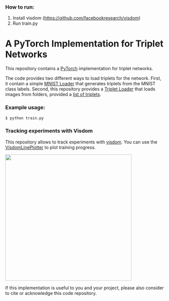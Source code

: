 ### How to run:
1. Install visdom (https://github.com/facebookresearch/visdom)
2. Run train.py



# A PyTorch Implementation for Triplet Networks

This repository contains a [PyTorch](http://pytorch.org/) implementation for triplet networks.

The code provides two different ways to load triplets for the network. First, it contain a simple [MNIST Loader](https://github.com/andreasveit/triplet-network-pytorch/blob/master/triplet_mnist_loader.py) that generates triplets from the MNIST class labels. Second, this repository provides a [Triplet Loader](https://github.com/andreasveit/triplet-network-pytorch/blob/master/triplet_image_loader.py) that loads images from folders, provided a [list of triplets](https://github.com/andreasveit/triplet-network-pytorch/blob/master/triplet_image_loader.py#L22).

### Example usage:

```sh
$ python train.py
```
### Tracking experiments with Visdom

This repository allows to track experiments with [visdom](https://github.com/facebookresearch/visdom). You can use the [VisdomLinePlotter](https://github.com/andreasveit/triplet-network-pytorch/blob/master/train.py#L216) to plot training progress.

<img src="https://github.com/andreasveit/triplet-network-pytorch/blob/master/images/visdom.png?raw=true" width="400">

If this implementation is useful to you and your project, please also consider to cite or acknowledge this code repository.
